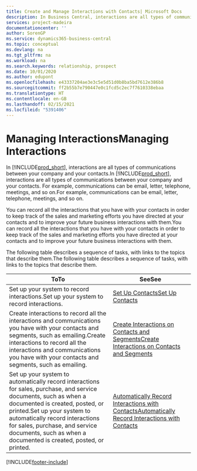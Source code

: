 ```yaml
---
title: Create and Manage Interactions with Contacts| Microsoft Docs
description: In Business Central, interactions are all types of communications between your company and your contacts. For example, communications can be email, letter, telephone, meetings, and so on.
services: project-madeira
documentationcenter: ''
author: SorenGP
ms.service: dynamics365-business-central
ms.topic: conceptual
ms.devlang: na
ms.tgt_pltfrm: na
ms.workload: na
ms.search.keywords: relationship, prospect
ms.date: 10/01/2020
ms.author: edupont
ms.openlocfilehash: e43337204ae3e3c5e5d51d0b8ba5bd7612e386b8
ms.sourcegitcommit: ff2b55b7e790447e0c1fcd5c2ec7f7610338ebaa
ms.translationtype: HT
ms.contentlocale: en-GB
ms.lasthandoff: 02/15/2021
ms.locfileid: "5391406"
---
```

# <a name="managing-interactions"></a><span data-ttu-id="04e17-104">Managing Interactions</span><span class="sxs-lookup"><span data-stu-id="04e17-104">Managing Interactions</span></span>
<span data-ttu-id="04e17-105">In [!INCLUDE[prod_short](includes/prod_short.md)], interactions are all types of communications between your company and your contacts.</span><span class="sxs-lookup"><span data-stu-id="04e17-105">In [!INCLUDE[prod_short](includes/prod_short.md)], interactions are all types of communications between your company and your contacts.</span></span> <span data-ttu-id="04e17-106">For example, communications can be email, letter, telephone, meetings, and so on.</span><span class="sxs-lookup"><span data-stu-id="04e17-106">For example, communications can be email, letter, telephone, meetings, and so on.</span></span>

<span data-ttu-id="04e17-107">You can record all the interactions that you have with your contacts in order to keep track of the sales and marketing efforts you have directed at your contacts and to improve your future business interactions with them.</span><span class="sxs-lookup"><span data-stu-id="04e17-107">You can record all the interactions that you have with your contacts in order to keep track of the sales and marketing efforts you have directed at your contacts and to improve your future business interactions with them.</span></span>

<span data-ttu-id="04e17-108">The following table describes a sequence of tasks, with links to the topics that describe them.</span><span class="sxs-lookup"><span data-stu-id="04e17-108">The following table describes a sequence of tasks, with links to the topics that describe them.</span></span>

| <span data-ttu-id="04e17-109">To</span><span class="sxs-lookup"><span data-stu-id="04e17-109">To</span></span> | <span data-ttu-id="04e17-110">See</span><span class="sxs-lookup"><span data-stu-id="04e17-110">See</span></span> |
| --- | --- |
| <span data-ttu-id="04e17-111">Set up your system to record interactions.</span><span class="sxs-lookup"><span data-stu-id="04e17-111">Set up your system to record interactions.</span></span> |[<span data-ttu-id="04e17-112">Set Up Contacts</span><span class="sxs-lookup"><span data-stu-id="04e17-112">Set Up Contacts</span></span>](marketing-setup-contacts.md) |
|<span data-ttu-id="04e17-113">Create interactions to record all the interactions and communications you have with your contacts and segments, such as emailing.</span><span class="sxs-lookup"><span data-stu-id="04e17-113">Create interactions to record all the interactions and communications you have with your contacts and segments, such as emailing.</span></span>|[<span data-ttu-id="04e17-114">Create Interactions on Contacts and Segments</span><span class="sxs-lookup"><span data-stu-id="04e17-114">Create Interactions on Contacts and Segments</span></span>](marketing-how-create-interactions.md)|
|<span data-ttu-id="04e17-115">Set up your system to automatically record interactions for sales, purchase, and service documents, such as when a documented is created, posted, or printed.</span><span class="sxs-lookup"><span data-stu-id="04e17-115">Set up your system to automatically record interactions for sales, purchase, and service documents, such as when a documented is created, posted, or printed.</span></span>|[<span data-ttu-id="04e17-116">Automatically Record Interactions with Contacts</span><span class="sxs-lookup"><span data-stu-id="04e17-116">Automatically Record Interactions with Contacts</span></span>](marketing-auto-record-interactions.md)|


[!INCLUDE[footer-include](includes/footer-banner.md)]